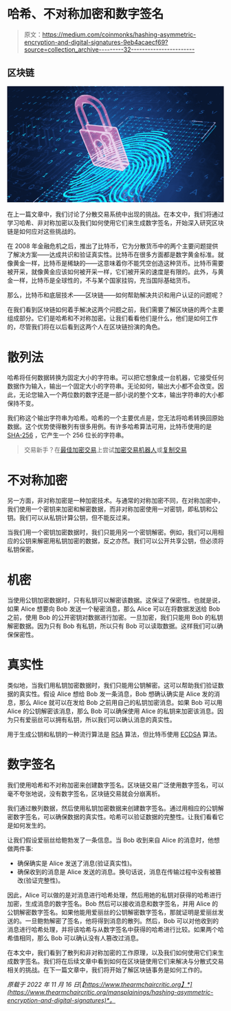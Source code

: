 # 哈希、不对称加密和数字签名

> 原文：<https://medium.com/coinmonks/hashing-asymmetric-encryption-and-digital-signatures-9eb4acaecf69?source=collection_archive---------32----------------------->

## 区块链

![](img/6330245b904d6336892dd9b19e585425.png)

在上一篇文章中，我们讨论了分散交易系统中出现的挑战。在本文中，我们将通过学习哈希、非对称加密以及我们如何使用它们来生成数字签名，开始深入研究区块链是如何应对这些挑战的。

在 2008 年金融危机之后，推出了比特币，它为分散货币中的两个主要问题提供了解决方案——达成共识和验证真实性。比特币在很多方面都是数字黄金标准。就像黄金一样，比特币是稀缺的——这意味着你不能凭空创造这种货币。比特币需要被开采，就像黄金应该如何被开采一样，它们被开采的速度是有限的。此外，与黄金一样，比特币是全球性的，不与某个国家挂钩，充当国际基础货币。

那么，比特币和底层技术——区块链——如何帮助解决共识和用户认证的问题呢？

在我们看到区块链如何着手解决这两个问题之前，我们需要了解区块链的两个主要组成部分。它们是哈希和不对称加密。让我们看看他们是什么，他们是如何工作的，尽管我们将在以后看到这两个人在区块链扮演的角色。

# 散列法

哈希将任何数据转换为固定大小的字符串。可以把它想象成一台机器，它接受任何数据作为输入，输出一个固定大小的字符串。无论如何，输出大小都不会改变。因此，无论您输入一个两位数的数字还是一部小说的整个文本，输出字符串的大小都保持不变。

我们称这个输出字符串为哈希。哈希的一个主要优点是，您无法将哈希转换回原始数据。这个优势使得散列有很多用例。有许多哈希算法可用，比特币使用的是 [SHA-256](https://en.wikipedia.org/wiki/SHA-2) ，它产生一个 256 位长的字符串。

> 交易新手？在[最佳加密交易](/coinmonks/crypto-exchange-dd2f9d6f3769)上尝试[加密交易机器人](/coinmonks/crypto-trading-bot-c2ffce8acb2a)或[复制交易](/coinmonks/top-10-crypto-copy-trading-platforms-for-beginners-d0c37c7d698c)

# 不对称加密

另一方面，非对称加密是一种加密技术。与通常的对称加密不同，在对称加密中，我们使用一个密钥来加密和解密数据，而非对称加密使用一对密钥，即私钥和公钥。我们可以从私钥计算公钥，但不能反过来。

当我们用一个密钥加密数据时，我们只能用另一个密钥解密。例如，我们可以用相应的公钥来解密用私钥加密的数据，反之亦然。我们可以公开共享公钥，但必须将私钥保密。

# 机密

当使用公钥加密数据时，只有私钥可以解密该数据。这保证了保密性。也就是说，如果 Alice 想要向 Bob 发送一个秘密消息，那么 Alice 可以在将数据发送给 Bob 之前，使用 Bob 的公开密钥对数据进行加密。一旦加密，我们只能用 Bob 的私钥解密数据。因为只有 Bob 有私钥，所以只有 Bob 可以读取数据。这样我们可以确保保密性。

# 真实性

类似地，当我们用私钥加密数据时，我们只能用公钥解密。这可以帮助我们验证数据的真实性。假设 Alice 想给 Bob 发一条消息，Bob 想确认确实是 Alice 发的消息，那么 Alice 就可以在发给 Bob 之前用自己的私钥加密消息。如果 Bob 可以用 Alice 的公钥解密该消息，那么 Bob 可以确保使用 Alice 的私钥来加密该消息。因为只有爱丽丝可以拥有私钥，所以我们可以确认消息的真实性。

用于生成公钥和私钥的一种流行算法是 [RSA](https://en.wikipedia.org/wiki/RSA_(cryptosystem)) 算法，但比特币使用 [ECDSA](https://en.wikipedia.org/wiki/Elliptic_Curve_Digital_Signature_Algorithm) 算法。

# 数字签名

我们使用哈希和不对称加密来创建数字签名。区块链交易广泛使用数字签名，可以毫不夸张地说，没有数字签名，区块链交易就会分崩离析。

我们通过散列数据，然后使用私钥加密数据来创建数字签名。通过用相应的公钥解密数字签名，可以确保数据的真实性。哈希可以验证数据的完整性。让我们看看它是如何发生的。

让我们假设爱丽丝给鲍勃发了一条信息。当 Bob 收到来自 Alice 的消息时，他想做两件事:

*   确保确实是 Alice 发送了消息(验证真实性)。
*   确保收到的消息是 Alice 发送的消息。换句话说，消息在传输过程中没有被篡改(验证完整性)。

因此，Alice 可以做的是对消息进行哈希处理，然后用她的私钥对获得的哈希进行加密，生成消息的数字签名。Bob 然后可以接收消息和数字签名，并用 Alice 的公钥解密数字签名。如果他能用爱丽丝的公钥解密数字签名，那就证明是爱丽丝发送的。一旦鲍勃解密了签名，他将得到消息的散列。然后，Bob 可以对他收到的消息进行哈希处理，并将该哈希与从数字签名中获得的哈希进行比较。如果两个哈希值相同，那么 Bob 可以确认没有人篡改过消息。

在本文中，我们看到了散列和非对称加密的工作原理，以及我们如何使用它们来生成数字签名。我们将在后续文章中看到如何在区块链使用它们来解决与分散式交易相关的挑战。在下一篇文章中，我们将开始了解区块链事务是如何工作的。

*原载于 2022 年 11 月 16 日*[*【https://www.thearmchaircritic.org】*](https://www.thearmchaircritic.org/mansplainings/hashing-asymmetric-encryption-and-digital-signatures)*。*